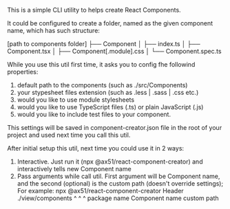 This is a simple CLI utility to helps create React Components.

It could be configured to create a folder, named as the given component name, which has such structure:

[path to components folder]
├── Component
│   ├── index.ts
│   ├── Component.tsx
│   ├── Component[.module].css
│   └── Component.spec.ts

While you use this util first time, it asks you to config fhe followind properties:
1) default path to the components (such as ./src/Components)
2) your stypesheet files extension (such as .less | .sass | .css etc.)
3) would you like to use module stylesheets
4) would you like to use TypeScript files (.ts) or plain JavaScript (.js)
5) would you like to include test files to your component.

This settings will be saved in component-creator.json file in the root of your project
and used next time you call this util.

After initial setup this util, next time you could use it in 2 ways:
1) Interactive. Just run it (npx @ax51/react-component-creator) and interactively tells new Component name
2) Pass arguments while call util. First argument will be Component name, and the second (optional) is the
custom path (doesn't override settings);
For example: npx @ax51/react-component-creator Header ./view/components
                              ^                  ^              ^
                         package name     Component name    custom path

